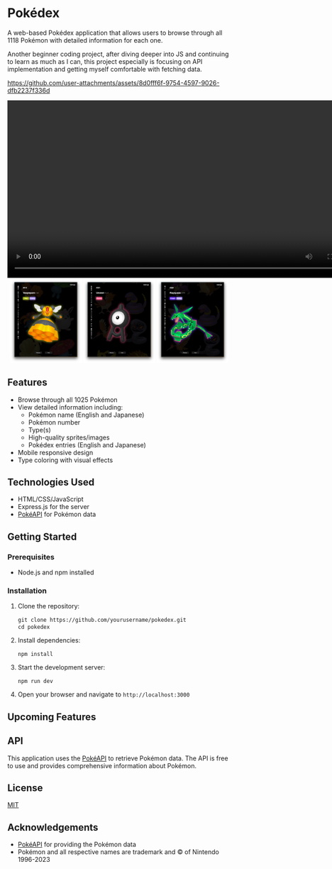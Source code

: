 # Pokédex

A web-based Pokédex application that allows users to browse through all 1118 Pokémon with detailed information for each one.

Another beginner coding project, after diving deeper into JS and continuing to learn as much as I can, this project especially is focusing on API implementation and getting myself comfortable with fetching data.

https://github.com/user-attachments/assets/8d0fff6f-9754-4597-9026-dfb2237f336d

<div align="center">
   <video src="img/video.mp4" width="800"></video>
   <img src="img/screenshot1.png" width="32%" />
   <img src="img/screenshot2.png" width="32%" />
   <img src="img/screenshot3.png" width="32%" />
</div>

## Features




- Browse through all 1025 Pokémon
- View detailed information including:
  - Pokémon name (English and Japanese)
  - Pokémon number
  - Type(s)
  - High-quality sprites/images
  - Pokédex entries (English and Japanese)
- Mobile responsive design
- Type coloring with visual effects

## Technologies Used

- HTML/CSS/JavaScript
- Express.js for the server
- [PokéAPI](https://pokeapi.co/) for Pokémon data

## Getting Started

### Prerequisites

- Node.js and npm installed

### Installation

1. Clone the repository:
   ```
   git clone https://github.com/yourusername/pokedex.git
   cd pokedex
   ```

2. Install dependencies:
   ```
   npm install
   ```

3. Start the development server:
   ```
   npm run dev
   ```

4. Open your browser and navigate to `http://localhost:3000`

## Upcoming Features

## API

This application uses the [PokéAPI](https://pokeapi.co/) to retrieve Pokémon data. The API is free to use and provides comprehensive information about Pokémon.

## License

[MIT](LICENSE)

## Acknowledgements

- [PokéAPI](https://pokeapi.co/) for providing the Pokémon data
- Pokémon and all respective names are trademark and © of Nintendo 1996-2023 
